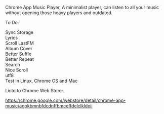 Chrome App Music Player,
A minimalist player, can listen to all your music without opening those heavy players and outdated.

To Do:

Sync Storage<br>
Lyrics<br>
Scroll LastFM<br>
Album Cover<br>
Better Suffle<br>
Better Repeat<br>
Search<br>
Nice Scroll<br>
utf8<br>
Test in Linux, Chrome OS and Mac

Linto to Chrome Web Store: 

https://chrome.google.com/webstore/detail/chrome-app-music/agokbmnbfdcdnffbmceffdelclkldoii
